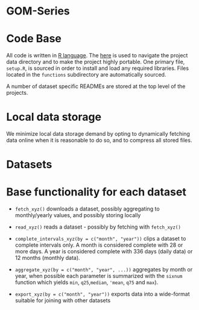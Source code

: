 GOM-Series
================

# Code Base

All code is written in [R language](https://www.r-project.org/). The
[here](https://CRAN.R-project.org/package=here) is used to navigate the
project data directory and to make the project highly portable. One
primary file, `setup.R`, is sourced in order to install and load any
required libraries. Files located in the `functions` subdirectory are
automatically sourced.

A number of dataset specific READMEs are stored at the top level of the
projects.

# Local data storage

We minimize local data storage demand by opting to dynamically fetching
data online when it is reasonable to do so, and to compress all stored
files.

# Datasets

# Base functionality for each dataset

-   `fetch_xyz()` downloads a dataset, possibly aggregating to
    monthly/yearly values, and possibly storing locally

-   `read_xyz()` reads a dataset - possibly by fetching with
    `fetch_xyz()`

-   `complete_intervals_xyz(by = c("month", "year"))` clips a dataset to
    complete intervals only. A month is considered complete with 28 or
    more days. A year is considered complete with 336 days (daily data)
    or 12 months (monthly data).

-   `aggregate_xyz(by = c("month", "year", ...))` aggregates by month or
    year, when possible each parameter is summarized with the `sixnum`
    function which yields `min`, `q25`,`median`, `'mean`, `q75` and
    `max`).

-   `export_xyz(by = c("month", "year"))` exports data into a
    wide-format suitable for joining with other datasets
